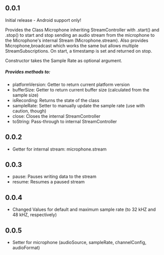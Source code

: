 ## 0.0.1

Initial release - Android support only!

Provides the Class Microphone inheriting StreamController<T> with .start() and .stop() to start and stop sending an audio stream from the microphone to the Microphone's internal Stream (Microphone.stream).
Also provides Microphone,broadcast which works the same but allows multiple StreamSubscriptions.
On start, a timestamp is set and returned on stop.

Constructor takes the Sample Rate as optional argument.

##### Provides methods to:
* platformVersion:  Getter to return current platform version
* bufferSize:       Getter to return current buffer size (calculated from the sample size)
* isRecording:      Returns the state of the class
* sampleRate:       Setter to manually update the sample rate (use with caution, though)
* close:            Closes the internal StreamController
* toString:         Pass-through to internal StreamController


## 0.0.2

+ Getter for internal stream: microphone.stream


## 0.0.3

+ pause:            Pauses writing data to the stream
+ resume:           Resumes a paused stream


## 0.0.4

* Changed Values for default and maximum sample rate (to 32 kHZ and 48 kHZ, respectively)


## 0.0.5

+ Setter for microphone (audioSource, sampleRate, channelConfig, audioFormat)